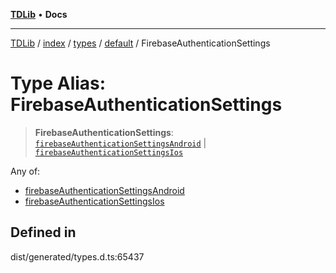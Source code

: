 [**TDLib**](../../../../../../README.md) • **Docs**

***

[TDLib](../../../../../../modules.md) / [index](../../../../../README.md) / [types](../../../README.md) / [default](../README.md) / FirebaseAuthenticationSettings

# Type Alias: FirebaseAuthenticationSettings

> **FirebaseAuthenticationSettings**: [`firebaseAuthenticationSettingsAndroid`](firebaseAuthenticationSettingsAndroid.md) \| [`firebaseAuthenticationSettingsIos`](firebaseAuthenticationSettingsIos.md)

Any of:
- [firebaseAuthenticationSettingsAndroid](firebaseAuthenticationSettingsAndroid.md)
- [firebaseAuthenticationSettingsIos](firebaseAuthenticationSettingsIos.md)

## Defined in

dist/generated/types.d.ts:65437

